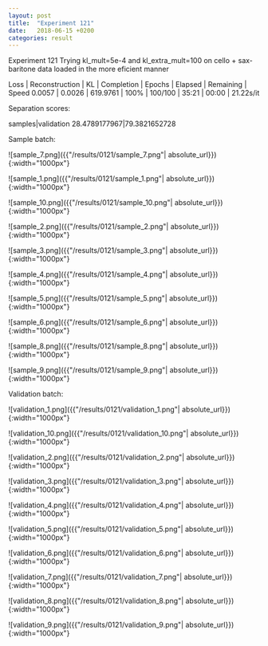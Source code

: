 ```yaml
---
layout: post
title:  "Experiment 121"
date:   2018-06-15 +0200
categories: result
---
```

Experiment 121
Trying kl_mult=5e-4 and kl_extra_mult=100 on cello + sax-baritone data loaded in the more eficient manner

Loss | Reconstruction | KL | Completion | Epochs | Elapsed | Remaining | Speed
0.0057 | 0.0026 | 619.9761 | 100% | 100/100 | 35:21 | 00:00 | 21.22s/it

Separation scores:

samples|validation
28.4789177967|79.3821652728

Sample batch:

![sample_7.png]({{"/results/0121/sample_7.png"| absolute_url}}){:width="1000px"}

![sample_1.png]({{"/results/0121/sample_1.png"| absolute_url}}){:width="1000px"}

![sample_10.png]({{"/results/0121/sample_10.png"| absolute_url}}){:width="1000px"}

![sample_2.png]({{"/results/0121/sample_2.png"| absolute_url}}){:width="1000px"}

![sample_3.png]({{"/results/0121/sample_3.png"| absolute_url}}){:width="1000px"}

![sample_4.png]({{"/results/0121/sample_4.png"| absolute_url}}){:width="1000px"}

![sample_5.png]({{"/results/0121/sample_5.png"| absolute_url}}){:width="1000px"}

![sample_6.png]({{"/results/0121/sample_6.png"| absolute_url}}){:width="1000px"}

![sample_8.png]({{"/results/0121/sample_8.png"| absolute_url}}){:width="1000px"}

![sample_9.png]({{"/results/0121/sample_9.png"| absolute_url}}){:width="1000px"}

Validation batch:

![validation_1.png]({{"/results/0121/validation_1.png"| absolute_url}}){:width="1000px"}

![validation_10.png]({{"/results/0121/validation_10.png"| absolute_url}}){:width="1000px"}

![validation_2.png]({{"/results/0121/validation_2.png"| absolute_url}}){:width="1000px"}

![validation_3.png]({{"/results/0121/validation_3.png"| absolute_url}}){:width="1000px"}

![validation_4.png]({{"/results/0121/validation_4.png"| absolute_url}}){:width="1000px"}

![validation_5.png]({{"/results/0121/validation_5.png"| absolute_url}}){:width="1000px"}

![validation_6.png]({{"/results/0121/validation_6.png"| absolute_url}}){:width="1000px"}

![validation_7.png]({{"/results/0121/validation_7.png"| absolute_url}}){:width="1000px"}

![validation_8.png]({{"/results/0121/validation_8.png"| absolute_url}}){:width="1000px"}

![validation_9.png]({{"/results/0121/validation_9.png"| absolute_url}}){:width="1000px"}
